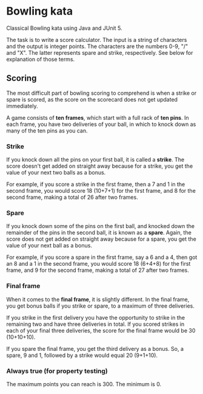 # Bowling kata

Classical Bowling kata using Java and JUnit 5.

The task is to write a score calculator. The input is a string of characters and the
output is integer points. The characters are the numbers 0-9, "/" and "X". The latter
represents spare and strike, respectively. See below for explanation of those terms.

## Scoring

The most difficult part of bowling scoring to comprehend is when a strike or spare is scored, as the score on the 
scorecard does not get updated immediately.

A game consists of **ten frames**, which start with a full rack of **ten pins**. In each frame, you have two deliveries 
of your ball, in which to knock down as many of the ten pins as you can.

### Strike
If you knock down all the pins on your first ball, it is called a **strike**. The score doesn't get added on straight 
away because for a strike, you get the value of your next two balls as a bonus. 

For example, if you score a strike in the first frame, then a 7 and 1 in the second frame, you would score 18 (10+7+1) 
for the first frame, and 8 for the second frame, making a total of 26 after two frames.

### Spare
If you knock down some of the pins on the first ball, and knocked down the remainder of the pins in the second ball, 
it is known as a **spare**. Again, the score does not get added on straight away because for a spare, you get the value 
of your next ball as a bonus. 

For example, if you score a spare in the first frame, say a 6 and a 4, then got an 8 and a 1 in the second frame, 
you would score 18 (6+4+8) for the first frame, and 9 for the second frame, making a total of 27 after two frames.

### Final frame

When it comes to the **final frame**, it is slightly different. In the final frame, you get bonus balls if you strike 
or spare, to a maximum of three deliveries. 

If you strike in the first delivery you have the opportunity to strike in the remaining two and have three deliveries 
in total. If you scored strikes in each of your final three deliveries, the score for the final frame would 
be 30 (10+10+10). 

If you spare the final frame, you get the third delivery as a bonus. So, a spare, 9 and 1, followed 
by a strike would equal 20 (9+1+10).

### Always true (for property testing)

The maximum points you can reach is 300. The minimum is 0.


